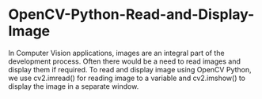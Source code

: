 # OpenCV-Python-Read-and-Display-Image
In Computer Vision applications, images are an integral part of the development process. Often there would be a need to read images and display them if required. To read and display image using OpenCV Python, we use cv2.imread() for reading image to a variable and cv2.imshow() to display the image in a separate window.
